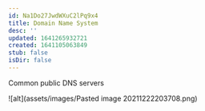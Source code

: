 ```yaml
---
id: Na1Do27JwdWXuC2lPq9x4
title: Domain Name System
desc: ''
updated: 1641265932721
created: 1641105063849
stub: false
isDir: false
---
```


Common public DNS servers

![alt](assets/images/Pasted image 20211222203708.png)
